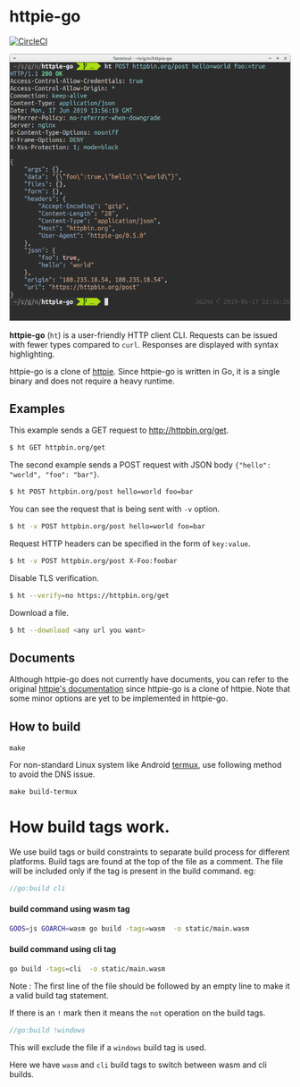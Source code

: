 # httpie-go

[![CircleCI](https://circleci.com/gh/nojima/httpie-go.svg?style=shield)](https://circleci.com/gh/nojima/httpie-go)

![httpie-go screenshot](./docs/images/screenshot.png)

**httpie-go** (`ht`) is a user-friendly HTTP client CLI.
Requests can be issued with fewer types compared to `curl`.
Responses are displayed with syntax highlighting.

httpie-go is a clone of [httpie](https://httpie.org/).
Since httpie-go is written in Go, it is a single binary and does not require a heavy runtime.

## Examples

This example sends a GET request to http://httpbin.org/get.

```bash
$ ht GET httpbin.org/get
```

The second example sends a POST request with JSON body `{"hello": "world", "foo": "bar"}`.

```bash
$ ht POST httpbin.org/post hello=world foo=bar
```

You can see the request that is being sent with `-v` option.

```bash
$ ht -v POST httpbin.org/post hello=world foo=bar
```

Request HTTP headers can be specified in the form of `key:value`.

```bash
$ ht -v POST httpbin.org/post X-Foo:foobar
```

Disable TLS verification.

```bash
$ ht --verify=no https://httpbin.org/get
```

Download a file.

```bash
$ ht --download <any url you want>
```

## Documents

Although httpie-go does not currently have documents, you can refer to the original [httpie's documentation](https://httpie.org/doc) since httpie-go is a clone of httpie.
Note that some minor options are yet to be implemented in httpie-go.

## How to build

```
make
```

For non-standard Linux system like Android [termux](https://termux.com/), use following method to avoid the DNS issue.

```
make build-termux
```


# How build tags work.

We use build tags or build constraints to separate build process for different platforms. Build tags are found at the top of the file as a comment. The file will be included only if the tag is present in the build command.
eg: 
```go
//go:build cli
```
#### build command using wasm tag
```sh
GOOS=js GOARCH=wasm go build -tags=wasm  -o static/main.wasm
```
#### build command using cli tag

```sh
go build -tags=cli  -o static/main.wasm
```

Note : The first line of the file should be followed by an empty line to make it a valid build tag statement.

If there is an `!` mark then it means the `not` operation on the build tags.

```go
//go:build !windows
```
This will exclude the file if a `windows` build tag is used.

Here we have `wasm` and `cli` build tags to switch between wasm and cli builds.